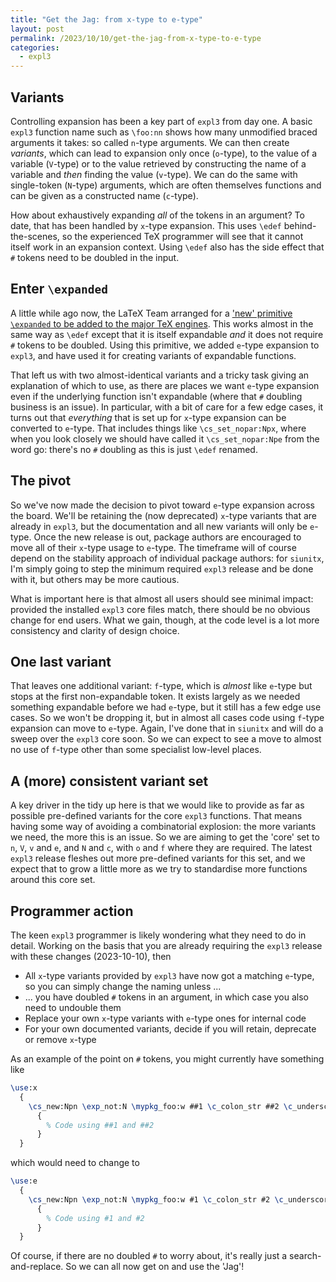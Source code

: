 ```yaml
---
title: "Get the Jag: from x-type to e-type"
layout: post
permalink: /2023/10/10/get-the-jag-from-x-type-to-e-type
categories:
  - expl3
---
```


## Variants

Controlling expansion has been a key part of `expl3` from day one. A basic
`expl3` function name such as `\foo:nn` shows how many unmodified braced
arguments it takes: so called `n`-type arguments. We can then create _variants_,
which can lead to expansion only once (`o`-type), to the value of a variable
(`V`-type) or to the value retrieved by constructing the name of a variable and
_then_ finding the value (`v`-type). We can do the same with single-token
(`N`-type) arguments, which are often themselves functions and can be given as a
constructed name (`c`-type).

How about exhaustively expanding _all_ of the tokens in an argument? To date,
that has been handled by `x`-type expansion. This uses `\edef`
behind-the-scenes, so the experienced TeX programmer will see that it cannot
itself work in an expansion context. Using `\edef` also has the side effect that
`#` tokens need to be doubled in the input.

## Enter `\expanded`

A little while ago now, the LaTeX Team arranged for a ['new' primitive
`\expanded` to be added to the major TeX
engines](/2018/12/06/a-new-primitive-expanded). This works almost in the same
way as `\edef` except that it is itself expandable _and_ it does not require `#`
tokens to be doubled. Using this primitive, we added `e`-type expansion to
`expl3`, and have used it for creating variants of expandable functions.

That left us with two almost-identical variants and a tricky task giving an
explanation of which to use, as there are places we want `e`-type expansion even
if the underlying function isn't expandable (where that `#` doubling business is
an issue). In particular, with a bit of care for a few edge cases, it turns out
that _everything_ that is set up for `x`-type expansion can be converted to
`e`-type. That includes things like `\cs_set_nopar:Npx`, where when you look
closely we should have called it `\cs_set_nopar:Npe` from the word go: there's
no `#` doubling as this is just `\edef` renamed.

## The pivot

So we've now made the decision to pivot toward `e`-type expansion across the
board. We'll be retaining the (now deprecated) `x`-type variants that are
already in `expl3`, but the documentation and all new variants will only be
`e`-type. Once the new release is out, package authors are encouraged to move
all of their `x`-type usage to `e`-type. The timeframe will of course depend on
the stability approach of individual package authors: for `siunitx`, I'm simply
going to step the minimum required `expl3` release and be done with it, but
others may be more cautious.

What is important here is that almost all users should see minimal impact:
provided the installed `expl3` core files match, there should be no obvious
change for end users. What we gain, though, at the code level is a lot more
consistency and clarity of design choice.

## One last variant

That leaves one additional variant: `f`-type, which is _almost_ like `e`-type
but stops at the first non-expandable token. It exists largely as we needed
something expandable before we had `e`-type, but it still has a few edge use
cases. So we won't be dropping it, but in almost all cases code using `f`-type
expansion can move to `e`-type. Again, I've done that in `siunitx` and will do a
sweep over the `expl3` core soon. So we can expect to see a move to almost no
use of `f`-type other than some specialist low-level places.

## A (more) consistent variant set

A key driver in the tidy up here is that we would like to provide as far as
possible pre-defined variants for the core `expl3` functions. That means having
some way of avoiding a combinatorial explosion: the more variants we need, the
more this is an issue. So we are aiming to get the 'core' set to `n`, `V`, `v`
and `e`, and `N` and `c`, with `o` and `f` where they are required. The latest
`expl3` release fleshes out more pre-defined variants for this set, and we
expect that to grow a little more as we try to standardise more functions around
this core set.

## Programmer action

The keen `expl3` programmer is likely wondering what they need to do in detail.
Working on the basis that you are already requiring the `expl3` release with
these changes (2023-10-10), then

- All `x`-type variants provided by `expl3` have now got a matching `e`-type, so
  you can simply change the naming unless ...
- ... you have doubled `#` tokens in an argument, in which case you also need to
  undouble them
- Replace your own `x`-type variants with `e`-type ones for internal code
- For your own documented variants, decide if you will retain, deprecate or
  remove `x`-type

As an example of the point on `#` tokens, you might currently have something like
```latex
\use:x
  {
    \cs_new:Npn \exp_not:N \mypkg_foo:w ##1 \c_colon_str ##2 \c_underscore_str
      {
        % Code using ##1 and ##2
      }
  }
```
which would need to change to 
```latex
\use:e
  {
    \cs_new:Npn \exp_not:N \mypkg_foo:w #1 \c_colon_str #2 \c_underscore_str
      {
        % Code using #1 and #2
      }
  }
```
Of course, if there are no doubled `#` to worry about, it's really just a
search-and-replace. So we can all now get on and use the 'Jag'!